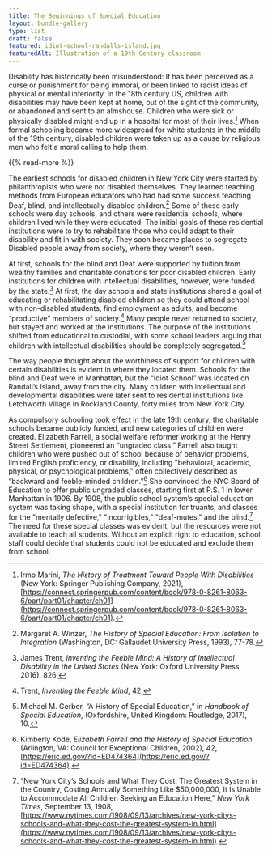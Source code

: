 ```yaml
---
title: The Beginnings of Special Education
layout: bundle-gallery
type: list
draft: false
featured: idiot-school-randalls-island.jpg
featuredAlt: Illustration of a 19th Century classroom
---
```


Disability has historically been misunderstood: It has been perceived as a curse or punishment for being immoral, or been linked to racist ideas of physical or mental inferiority. In the 18th century US, children with disabilities may have been kept at home, out of the sight of the community, or abandoned and sent to an almshouse. Children who were sick or physically disabled might end up in a hospital for most of their lives.[^1] When formal schooling became more widespread for white students in the middle of the 19th century, disabled children were taken up as a cause by religious men who felt a moral calling to help them.

{{% read-more %}}

The earliest schools for disabled children in New York City were started by philanthropists who were not disabled themselves. They learned teaching methods from European educators who had had some success teaching Deaf, blind, and intellectually disabled children.[^2] Some of these early schools were day schools, and others were residential schools, where children lived while they were educated. The initial goals of these residential institutions were to try to rehabilitate those who could adapt to their disability and fit in with society. They soon became places to segregate Disabled people away from society, where they weren’t seen.

At first, schools for the blind and Deaf were supported by tuition from wealthy families and charitable donations for poor disabled children. Early institutions for children with intellectual disabilities, however, were funded by the state.[^3] At first, the day schools and state institutions shared a goal of educating or rehabilitating disabled children so they could attend school with non-disabled students, find employment as adults, and become “productive” members of society.[^4] Many people never returned to society, but stayed and worked at the institutions. The purpose of the institutions shifted from educational to custodial, with some school leaders arguing that children with intellectual disabilities should be completely segregated.[^5]

The way people thought about the worthiness of support for children with certain disabilities is evident in where they located them. Schools for the blind and Deaf were in Manhattan, but the “Idiot School” was located on Randall’s Island, away from the city. Many children with intellectual and developmental disabilities were later sent to residential institutions like Letchworth Village in Rockland County, forty miles from New York City.

As compulsory schooling took effect in the late 19th century, the charitable schools became publicly funded, and new categories of children were created. Elizabeth Farrell, a social welfare reformer working at the Henry Street Settlement, pioneered an “ungraded class.” Farrell also taught children who were pushed out of school because of behavior problems, limited English proficiency, or disability, including "behavioral, academic, physical, or psychological problems," often collectively described as “backward and feeble-minded children.”[^6] She convinced the NYC Board of Education to offer public ungraded classes, starting first at P.S. 1 in lower Manhattan in 1906. By 1908, the public school system’s special education system was taking shape, with a special institution for truants, and classes for the "mentally defective," "incorrigibles," "deaf-mutes," and the blind.[^7] The need for these special classes was evident, but the resources were not available to teach all students. Without an explicit right to education, school staff could decide that students could not be educated and exclude them from school.

[^1]: Irmo Marini, *The History of Treatment Toward People With Disabilities* (New York: Springer Publishing Company, 2021), [https://connect.springerpub.com/content/book/978-0-8261-8063-6/part/part01/chapter/ch01](https://connect.springerpub.com/content/book/978-0-8261-8063-6/part/part01/chapter/ch01).

[^2]: Margaret A. Winzer, *The History of Special Education: From Isolation to Integration* (Washington, DC: Gallaudet University Press, 1993), 77-78.

[^3]:  James Trent, *Inventing the Feeble Mind: A History of Intellectual Disability in the United States* (New York: Oxford University Press, 2016), 826.

[^4]: Trent, *Inventing the Feeble Mind*, 42.

[^5]: Michael M. Gerber, “A History of Special Education,” in *Handbook of Special Education*, (Oxfordshire, United Kingdom: Routledge, 2017), 10.

[^6]: Kimberly Kode, *Elizabeth Farrell and the History of Special Education* (Arlington, VA: Council for Exceptional Children, 2002), 42, [https://eric.ed.gov/?id=ED474364](https://eric.ed.gov/?id=ED474364).

[^7]: “New York City’s Schools and What They Cost: The Greatest System in the Country, Costing Annually Something Like $50,000,000, It Is Unable to Accommodate All Children Seeking an Education Here,” *New York Times*, September 13, 1908, [https://www.nytimes.com/1908/09/13/archives/new-york-citys-schools-and-what-they-cost-the-greatest-system-in.html](https://www.nytimes.com/1908/09/13/archives/new-york-citys-schools-and-what-they-cost-the-greatest-system-in.html).
